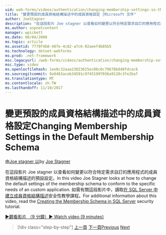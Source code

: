 ```yaml
---
uid: web-forms/videos/authentication/changing-membership-settings-in-the-default-membership-schema
title: "變更預設的成員資格結構描述中的成員資格設定 |Microsoft 文件"
author: JoeStagner
description: "在這段影片 Joe stagner 以查看如何變更以符合特定需求自訂的應用程式的成員資格結構描述的預設設定。 如需..."
ms.author: aspnetcontent
manager: wpickett
ms.date: 08/04/2008
ms.topic: article
ms.assetid: 7770f4b8-48fe-4c82-a7c6-02aeef4b85b5
ms.technology: dotnet-webforms
ms.prod: .net-framework
msc.legacyurl: /web-forms/videos/authentication/changing-membership-settings-in-the-default-membership-schema
msc.type: video
ms.openlocfilehash: 1ee8c32aaa23023625ec08c0c79678bd48fdcac6
ms.sourcegitcommit: 9a9483aceb34591c97451997036a9120c3fe2baf
ms.translationtype: MT
ms.contentlocale: zh-TW
ms.lasthandoff: 11/10/2017
---
```

<a name="changing-membership-settings-in-the-default-membership-schema"></a><span data-ttu-id="2918c-104">變更預設的成員資格結構描述中的成員資格設定</span><span class="sxs-lookup"><span data-stu-id="2918c-104">Changing Membership Settings in the Default Membership Schema</span></span>
====================
<span data-ttu-id="2918c-105">由[Joe stagner 以](https://github.com/JoeStagner)</span><span class="sxs-lookup"><span data-stu-id="2918c-105">by [Joe Stagner](https://github.com/JoeStagner)</span></span>

<span data-ttu-id="2918c-106">在這段影片 Joe stagner 以查看如何變更以符合特定需求自訂的應用程式的成員資格結構描述的預設設定。</span><span class="sxs-lookup"><span data-stu-id="2918c-106">In this video Joe Stagner looks at how to change the default settings of the membership schema to conform to the specific needs of an custom application.</span></span> <span data-ttu-id="2918c-107">如需有關這段影片中，讀取[在 SQL Server 中建立成員資格結構描述](../../overview/older-versions-security/membership/creating-the-membership-schema-in-sql-server-vb.md)安全性教學課程。</span><span class="sxs-lookup"><span data-stu-id="2918c-107">For additional information about this video, read the [Creating the Membership Schema in SQL Server](../../overview/older-versions-security/membership/creating-the-membership-schema-in-sql-server-vb.md) security tutorial.</span></span>

[<span data-ttu-id="2918c-108">&#9654;觀看影片 （9 分鐘）</span><span class="sxs-lookup"><span data-stu-id="2918c-108">&#9654; Watch video (9 minutes)</span></span>](https://channel9.msdn.com/Blogs/ASP-NET-Site-Videos/changing-membership-settings-in-the-default-membership-schema)

>[!div class="step-by-step"]
<span data-ttu-id="2918c-109">[上一頁](configuring-sql-to-work-with-membership-schemas.md)
[下一頁](creating-user-accounts-with-the-create-user-wizard.md)</span><span class="sxs-lookup"><span data-stu-id="2918c-109">[Previous](configuring-sql-to-work-with-membership-schemas.md)
[Next](creating-user-accounts-with-the-create-user-wizard.md)</span></span>

